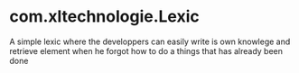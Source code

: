 # com.xltechnologie.Lexic
A simple lexic where the developpers can easily write is own knowlege and retrieve element when he forgot how to do a things that has already been done
